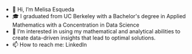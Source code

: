 - 👋 Hi, I’m Melisa Esqueda
- 🎓 I graduated from UC Berkeley with a Bachelor's degree in Applied Mathematics with a Concentration in Data Science
- 👀 I’m interested in using my mathematical and analytical abilities to create data-driven insights that lead to optimal solutions.
- 📫 How to reach me: LinkedIn

<!---
Melisa-Esqueda/Melisa-Esqueda is a ✨ special ✨ repository because its `README.md` (this file) appears on your GitHub profile.
You can click the Preview link to take a look at your changes.
--->
